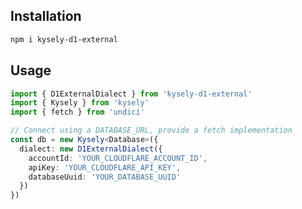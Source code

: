 <!----- BEGIN GHOST DOCS HEADER ----->
<!----- END GHOST DOCS HEADER ----->

## Installation

```sh
npm i kysely-d1-external
```

## Usage

```ts
import { D1ExternalDialect } from 'kysely-d1-external'
import { Kysely } from 'kysely'
import { fetch } from 'undici'

// Connect using a DATABASE_URL, provide a fetch implementation
const db = new Kysely<Database>({
  dialect: new D1ExternalDialect({
    accountId: 'YOUR_CLOUDFLARE_ACCOUNT_ID',
    apiKey: 'YOUR_CLOUDFLARE_API_KEY',
    databaseUuid: 'YOUR_DATABASE_UUID'
  })
})
```

<!----- BEGIN GHOST DOCS FOOTER ----->
<!----- END GHOST DOCS FOOTER ----->
